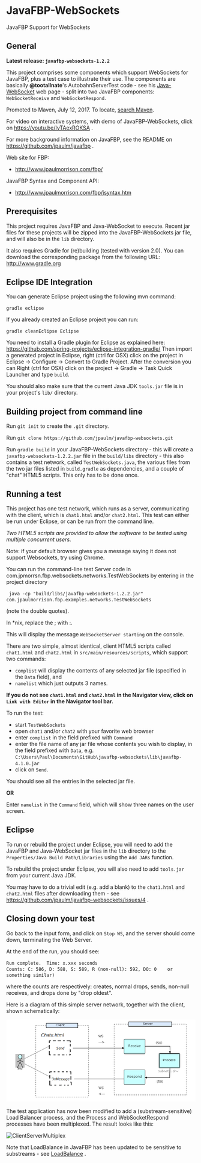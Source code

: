 JavaFBP-WebSockets
===

JavaFBP Support for WebSockets 


General
---

**Latest release: `javafbp-websockets-1.2.2`** 

This project comprises some components which support WebSockets for JavaFBP, plus a test case to illustrate their use.  The components are basically **@tootallnate**'s AutobahnServerTest code - see his [Java-WebSocket](https://github.com/TooTallNate/Java-WebSocket) web page - split into two JavaFBP components: `WebSocketReceive` and `WebSocketRespond`.

Promoted to Maven, July 12, 2017.  To locate, [search Maven](http://search.maven.org/#search%7Cga%7C1%7Cjavafbp-websockets).

For video on interactive systems, with demo of JavaFBP-WebSockets, click on https://youtu.be/IvTAexROKSA .

For more background information on JavaFBP, see the README on https://github.com/jpaulm/javafbp .

Web site for FBP: 
* http://www.jpaulmorrison.com/fbp/
 
JavaFBP Syntax and Component API:
* http://www.jpaulmorrison.com/fbp/jsyntax.htm

Prerequisites
---

This project requires JavaFBP and Java-WebSocket to execute. Recent jar files for these projects will be zipped into the JavaFBP-WebSockets jar file, and will also be in the `lib` directory.

It also requires Gradle for (re)building (tested with version 2.0). You can download the corresponding package from the following URL: http://www.gradle.org

Eclipse IDE Integration
---

You can generate Eclipse project using the following mvn command:

    gradle eclipse

If you already created an Eclipse project you can run:

    gradle cleanEclipse Eclipse

You need to install a Gradle plugin for Eclipse as explained here:
https://github.com/spring-projects/eclipse-integration-gradle/
Then import a generated project in Eclipse, right (ctrl for OSX) click on the project in Eclipse -> Configure -> Convert to Gradle Project. After the conversion you can Right (ctrl for OSX) click on the project -> Gradle -> Task Quick Launcher and type `build`.

You should also make sure that the current Java JDK `tools.jar` file is in your project's `lib/` directory.

Building project from command line
---
Run `git init` to create the `.git` directory.

Run `git clone https://github.com/jpaulm/javafbp-websockets.git`

Run `gradle build` in your JavaFBP-WebSockets directory - this will create a `javafbp-websockets-1.2.2.jar` file in the `build/libs` directory - this also contains a test network, called `TestWebSockets.java`, the various files from the two jar files listed in `build.gradle` as dependencies, and a couple of "chat" HTML5 scripts.  This only has to be done once.

Running a test
----
This project has one test network, which runs as a server, communicating with the client, which is `chat1.html` and/or `chat2.html`. This test can either be run under Eclipse, or can be run from the command line.

*Two HTML5 scripts are provided to allow the software to be tested using multiple concurrent users.*

Note: if your default browser gives you a message saying it does not support Websockets, try using Chrome.

You can run the command-line test Server code in com.jpmorrsn.fbp.websockets.networks.TestWebSockets by entering in the project directory
    
     java -cp "build/libs/javafbp-websockets-1.2.2.jar"  com.jpaulmorrison.fbp.examples.networks.TestWebSockets
    
(note the double quotes).

In *nix, replace the ; with :.

This will display the message `WebSocketServer starting` on the console.

There are two simple, almost identical, client HTML5 scripts called `chat1.html` and `chat2.html` in `src/main/resources/scripts`, which support two commands:

- `complist` will display the contents of any selected jar file (specified in the `Data` field), and
- `namelist` which just outputs 3 names.

**If you do not see `chat1.html` and `chat2.html` in the Navigator view, click on `Link with Editor` in the Navigator tool bar.**

To run the test:
- start `TestWebSockets`
- open `chat1` and/or `chat2` with your favorite web browser 
- enter `complist` in the field prefixed with `Command`
- enter the file name of any jar file whose contents you wish to display, in the field prefixed with `Data`, e.g. `C:\Users\Paul\Documents\GitHub\javafbp-websockets\lib\javafbp-4.1.0.jar`
- click on `Send`. 

You should see all the entries in the selected jar file.  

**OR** 

Enter `namelist` in the `Command` field, which will show three names on the user screen.

Eclipse
-------

To run or rebuild the project under Eclipse, you will need to add the JavaFBP and Java-WebSocket jar files in the `lib` directory to the `Properties/Java Build Path/Libraries` using the `Add JARs` function.

To rebuild the project under Eclipse, you will also need to add `tools.jar` from your current Java JDK. 


You may have to do a trivial edit (e.g. add a blank) to the `chat1.html` and `chat2.html` files after downloading them - see https://github.com/jpaulm/javafbp-websockets/issues/4 .


Closing down your test
---------

Go back to the input form, and click on `Stop WS`, and the server should come down, terminating the Web Server.

At the end of the run, you should see:

    Run complete.  Time: x.xxx seconds
    Counts: C: 586, D: 588, S: 589, R (non-null): 592, DO: 0    or something similar)
    
where the counts are respectively: creates, normal drops, sends, non-null receives, and drops done by "drop oldest".  

Here is a diagram of this simple server network, together with the client, shown schematically:

![ClientServer](https://github.com/jpaulm/javafbp-websockets/blob/master/docs/ClientServer.png "Diagram of Client and Server Network")

The test application has now been modified to add a (substream-sensitive) Load Balancer process, and the Process and WebSocketRespond processes have been multiplexed.  The result looks like this:

![ClientServerMultiplex](https://github.com/jpaulm/javafbp-websockets/blob/master/docs/ClientServerMultiplex.png "Diagram of Client and Server Network")

Note that LoadBalance in JavaFBP has been updated to be sensitive to substreams - see [LoadBalance](https://github.com/jpaulm/javafbp/blob/master/src/main/java/com/jpaulmorrison/fbp/core/components/routing/LoadBalance.java) .


